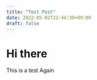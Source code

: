```yaml
---
title: "Test Post"
date: 2022-05-02T22:44:30+09:00
draft: false
---
```


# Hi there

This is a test
Again